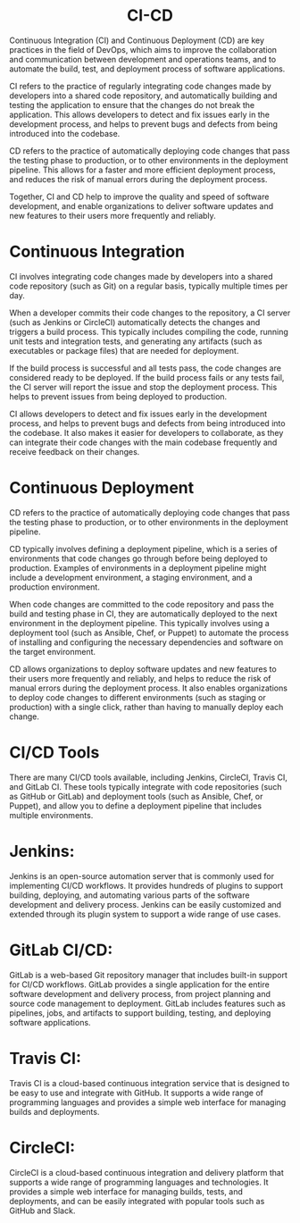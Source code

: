 <h1 align="center"> CI-CD </h1>

Continuous Integration (CI) and Continuous Deployment (CD) are key practices in the field of DevOps, which aims to improve the collaboration and communication between development and operations teams, and to automate the build, test, and deployment process of software applications.

CI refers to the practice of regularly integrating code changes made by developers into a shared code repository, and automatically building and testing the application to ensure that the changes do not break the application. This allows developers to detect and fix issues early in the development process, and helps to prevent bugs and defects from being introduced into the codebase.

CD refers to the practice of automatically deploying code changes that pass the testing phase to production, or to other environments in the deployment pipeline. This allows for a faster and more efficient deployment process, and reduces the risk of manual errors during the deployment process.

Together, CI and CD help to improve the quality and speed of software development, and enable organizations to deliver software updates and new features to their users more frequently and reliably.

# Continuous Integration

CI involves integrating code changes made by developers into a shared code repository (such as Git) on a regular basis, typically multiple times per day.

When a developer commits their code changes to the repository, a CI server (such as Jenkins or CircleCI) automatically detects the changes and triggers a build process. This typically includes compiling the code, running unit tests and integration tests, and generating any artifacts (such as executables or package files) that are needed for deployment.

If the build process is successful and all tests pass, the code changes are considered ready to be deployed. If the build process fails or any tests fail, the CI server will report the issue and stop the deployment process. This helps to prevent issues from being deployed to production.

CI allows developers to detect and fix issues early in the development process, and helps to prevent bugs and defects from being introduced into the codebase. It also makes it easier for developers to collaborate, as they can integrate their code changes with the main codebase frequently and receive feedback on their changes.

# Continuous Deployment

CD refers to the practice of automatically deploying code changes that pass the testing phase to production, or to other environments in the deployment pipeline.

CD typically involves defining a deployment pipeline, which is a series of environments that code changes go through before being deployed to production. Examples of environments in a deployment pipeline might include a development environment, a staging environment, and a production environment.

When code changes are committed to the code repository and pass the build and testing phase in CI, they are automatically deployed to the next environment in the deployment pipeline. This typically involves using a deployment tool (such as Ansible, Chef, or Puppet) to automate the process of installing and configuring the necessary dependencies and software on the target environment.

CD allows organizations to deploy software updates and new features to their users more frequently and reliably, and helps to reduce the risk of manual errors during the deployment process. It also enables organizations to deploy code changes to different environments (such as staging or production) with a single click, rather than having to manually deploy each change.

# CI/CD Tools

There are many CI/CD tools available, including Jenkins, CircleCI, Travis CI, and GitLab CI. These tools typically integrate with code repositories (such as GitHub or GitLab) and deployment tools (such as Ansible, Chef, or Puppet), and allow you to define a deployment pipeline that includes multiple environments.

# Jenkins: 

Jenkins is an open-source automation server that is commonly used for implementing CI/CD workflows. It provides hundreds of plugins to support building, deploying, and automating various parts of the software development and delivery process. Jenkins can be easily customized and extended through its plugin system to support a wide range of use cases.

# GitLab CI/CD:

GitLab is a web-based Git repository manager that includes built-in support for CI/CD workflows. GitLab provides a single application for the entire software development and delivery process, from project planning and source code management to deployment. GitLab includes features such as pipelines, jobs, and artifacts to support building, testing, and deploying software applications.

# Travis CI:

Travis CI is a cloud-based continuous integration service that is designed to be easy to use and integrate with GitHub. It supports a wide range of programming languages and provides a simple web interface for managing builds and deployments.

# CircleCI:

CircleCI is a cloud-based continuous integration and delivery platform that supports a wide range of programming languages and technologies. It provides a simple web interface for managing builds, tests, and deployments, and can be easily integrated with popular tools such as GitHub and Slack.